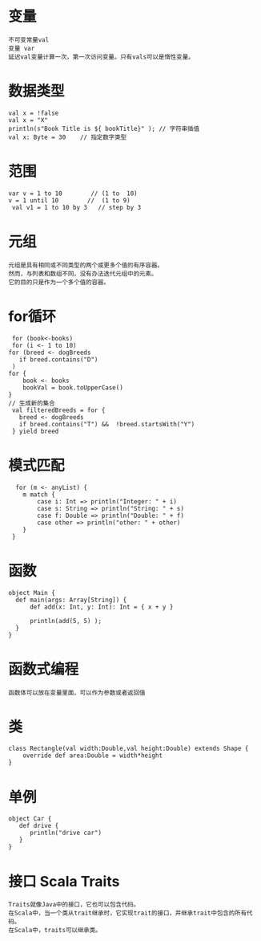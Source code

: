 # 变量

	不可变常量val
	变量 var
	延迟val变量计算一次，第一次访问变量。只有vals可以是惰性变量。


# 数据类型

	val x = !false 
	val x = "X" 
	println(s"Book Title is ${ bookTitle}" ); // 字符串插值
	val x: Byte = 30 	// 指定数字类型


# 范围

	var v = 1 to 10        // (1 to  10) 
    v = 1 until 10        //  (1 to 9) 
     val v1 = 1 to 10 by 3   // step by 3

# 元组

	元组是具有相同或不同类型的两个或更多个值的有序容器。
	然而，与列表和数组不同，没有办法迭代元组中的元素。
	它的目的只是作为一个多个值的容器。

# for循环

	 for (book<-books)
	 for (i <- 1 to 10) 
	for (breed <- dogBreeds 
       if breed.contains("D") 
     )
	for {
        book <- books
        bookVal = book.toUpperCase()
    }
	// 生成新的集合
	 val filteredBreeds = for { 
       breed <- dogBreeds 
       if breed.contains("T") &&  !breed.startsWith("Y") 
     } yield breed


# 模式匹配

	  for (m <- anyList) {
        m match {
            case i: Int => println("Integer: " + i)
            case s: String => println("String: " + s)
            case f: Double => println("Double: " + f)
            case other => println("other: " + other)
        }
     } 

# 函数

	object Main {
	  def main(args: Array[String]) {
	      def add(x: Int, y: Int): Int = { x + y } 
	      
	      println(add(5, 5) );
	  }
	}

# 函数式编程

	
	函数体可以放在变量里面，可以作为参数或者返回值


# 类

	class Rectangle(val width:Double,val height:Double) extends Shape {
   		override def area:Double = width*height
	}


# 单例

	object Car {
	   def drive {
	      println("drive car")
	   }
	}


# 接口	Scala Traits

	Traits就像Java中的接口，它也可以包含代码。
	在Scala中，当一个类从trait继承时，它实现trait的接口，并继承trait中包含的所有代码。
	在Scala中，traits可以继承类。

